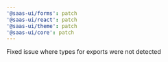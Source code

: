 ```yaml
---
'@saas-ui/forms': patch
'@saas-ui/react': patch
'@saas-ui/theme': patch
'@saas-ui/core': patch
---
```


Fixed issue where types for exports were not detected
